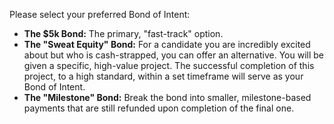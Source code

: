 Please select your preferred Bond of Intent:

*   **The $5k Bond:** The primary, "fast-track" option.
*   **The "Sweat Equity" Bond:** For a candidate you are incredibly excited about but who is cash-strapped, you can offer an alternative. You will be given a specific, high-value project. The successful completion of this project, to a high standard, within a set timeframe will serve as your Bond of Intent.
*   **The "Milestone" Bond:** Break the bond into smaller, milestone-based payments that are still refunded upon completion of the final one.